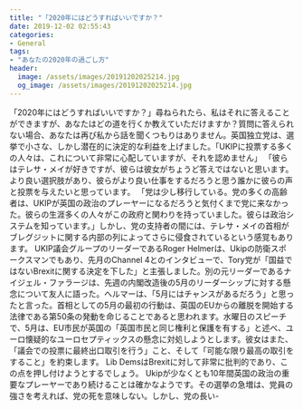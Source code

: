 ```yaml
---
title: "「2020年にはどうすればいいですか？"
date: 2019-12-02 02:55:43
categories:
- General
tags:
- "あなたの2020年の過ごし方"
header:
  image: /assets/images/20191202025214.jpg
  og_image: /assets/images/20191202025214.jpg
---
```


「2020年にはどうすればいいですか？」尋ねられたら、私はそれに答えることができますが、あなたはどの道を行くか教えていただけますか？質問に答えられない場合、あなたは再び私から話を聞くつもりはありません。英国独立党は、選挙で小さな、しかし潜在的に決定的な利益を上げました。「UKIPに投票する多くの人々は、これについて非常に心配していますが、それを認めません」 「彼らはテレサ・メイが好きですが、彼らは彼女がちょうど答えではないと思います。より良い選択肢があり、彼らがより良い仕事をするだろうと思う誰かに彼らの声と投票を与えたいと思っています。 「党は少し移行している。党の多くの高齢者は、UKIPが英国の政治のプレーヤーになるだろうと気付くまで党に来なかった。彼らの生涯多くの人々がこの政府と関わりを持っていました。彼らは政治システムを知っています。」しかし、党の支持者の間には、テレサ・メイの首相がブレグジットに関する内部の列によってさらに侵食されているという感覚もあります。 UKIP議会グループのリーダーであるRoger Helmerは、Ukipの防衛スポークスマンでもあり、先月のChannel 4とのインタビューで、Tory党が「国益ではないBrexitに関する決定を下した」と主張しました。別の元リーダーであるナイジェル・ファラージは、先週の内閣改造後の5月のリーダーシップに対する懸念について友人に語った。ヘルマーは、「5月にはチャンスがあるだろう」と思ったと言った。首相としての5月の最初の行動は、英国のEUからの離脱を開始する法律である第50条の発動を命じることであると思われます。水曜日のスピーチで、5月は、EU市民が英国の「英国市民と同じ権利と保護を有する」と述べ、ユーロ懐疑的なユーロセプティックスの懸念に対処しようとします。彼女はまた、「議会での投票に最終出口取引を行う」こと、そして「可能な限り最高の取引をすること」を約束します。 Lib DemsはBrexitに対して非常に批判的であり、この点を押し付けようとするでしょう。 Ukipが少なくとも10年間英国の政治の重要なプレーヤーであり続けることは確かなようです。その選挙の急増は、党員の強さを考えれば、党の死を意味しない。しかし、党の長い-
